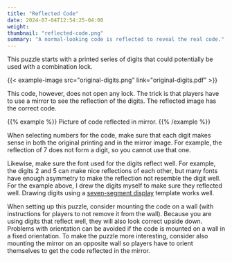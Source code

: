 ```yaml
---
title: "Reflected Code"
date: 2024-07-04T12:54:25-04:00
weight:
thumbnail: "reflected-code.png"
summary: "A normal-looking code is reflected to reveal the real code."
---
```


This puzzle starts with a printed series of digits that could potentially
be used with a combination lock.

{{< example-image src="original-digits.png" link="original-digits.pdf" >}}

This code, however, does not open any lock. The trick is that players have
to use a mirror to see the reflection of the digits. The reflected image
has the correct code.

{{% example %}}
Picture of code reflected in mirror.
{{% /example %}}

When selecting numbers for the code, make sure that each digit makes sense
in both the original printing and in the mirror image. For example, the
reflection of 7 does not form a digit, so you cannot use that one.

Likewise, make sure the font used for the digits reflect well. For example,
the digits 2 and 5 can make nice reflections of each other, but many fonts
have enough asymmetry to make the reflection not resemble the digit well.
For the example above, I drew the digits myself to make sure they reflected
well. Drawing digits using a [seven-segment display] template works well.

When setting up this puzzle, consider mounting the code on a wall (with
instructions for players to not remove it from the wall). Because you are
using digits that reflect well, they will also look correct upside down.
Problems with orientation can be avoided if the code is mounted on a wall
in a fixed orientation. To make the puzzle more interesting, consider also
mounting the mirror on an opposite wall so players have to orient
themselves to get the code reflected in the mirror.

[seven-segment display]: https://en.wikipedia.org/wiki/Seven-segment_display
